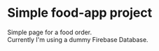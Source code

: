 # Simple food-app project

Simple page for a food order.  
Currently I'm using a dummy Firebase Database.


